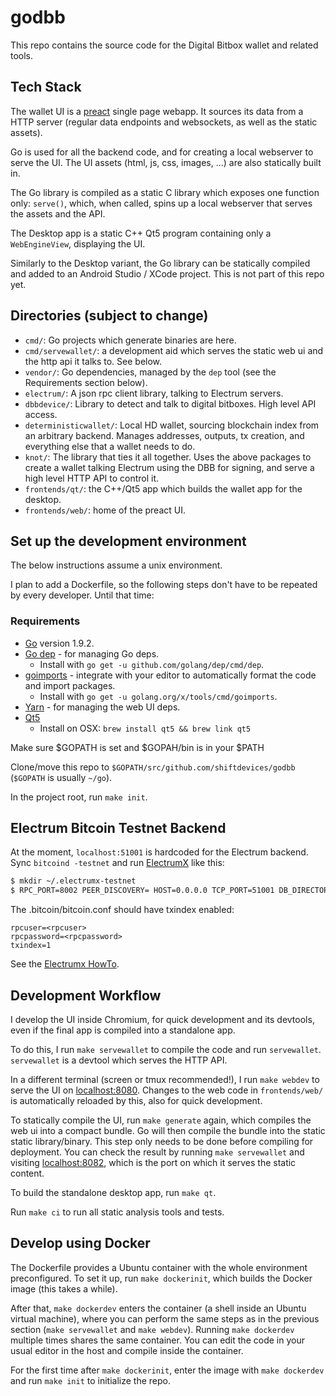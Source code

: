# godbb

This repo contains the source code for the Digital Bitbox wallet and related tools.

## Tech Stack

The wallet UI is a [preact](https://preactjs.com/) single page webapp. It sources its data from a
HTTP server (regular data endpoints and websockets, as well as the static assets).

Go is used for all the backend code, and for creating a local webserver to serve the UI. The UI
assets (html, js, css, images, ...) are also statically built in.

The Go library is compiled as a static C library which exposes one function only: `serve()`, which,
when called, spins up a local webserver that serves the assets and the API.

The Desktop app is a static C++ Qt5 program containing only a `WebEngineView`, displaying the UI.

Similarly to the Desktop variant, the Go library can be statically compiled and added to an Android
Studio / XCode project. This is not part of this repo yet.

## Directories (subject to change)

- `cmd/`: Go projects which generate binaries are here.
- `cmd/servewallet/`: a development aid which serves the static web ui and the http api it talks
  to. See below.
- `vendor/`: Go dependencies, managed by the `dep` tool (see the Requirements section below).
- `electrum/`: A json rpc client library, talking to Electrum servers.
- `dbbdevice/`: Library to detect and talk to digital bitboxes. High level API access.
- `deterministicwallet/`: Local HD wallet, sourcing blockchain index from an arbitrary
  backend. Manages addresses, outputs, tx creation, and everything else that a wallet needs to do.
- `knot/`: The library that ties it all together. Uses the above packages to create a wallet talking
  Electrum using the DBB for signing, and serve a high level HTTP API to control it.
- `frontends/qt/`: the C++/Qt5 app which builds the wallet app for the desktop.
- `frontends/web/`: home of the preact UI.

## Set up the development environment

The below instructions assume a unix environment.

I plan to add a Dockerfile, so the following steps don't have to be repeated by every
developer. Until that time:

### Requirements

- [Go](https://golang.org/doc/install) version 1.9.2.
- [Go dep](https://github.com/golang/dep) - for managing Go deps.
  - Install with `go get -u github.com/golang/dep/cmd/dep`.
- [goimports](https://godoc.org/golang.org/x/tools/cmd/goimports) - integrate with your editor to
  automatically format the code and import packages.
  - Install with `go get -u golang.org/x/tools/cmd/goimports`.
- [Yarn](https://yarnpkg.com/en/) - for managing the web UI deps.
- [Qt5](https://www.qt.io)
  - Install on OSX: `brew install qt5 && brew link qt5`

Make sure $GOPATH is set and $GOPAH/bin is in your $PATH

Clone/move this repo to `$GOPATH/src/github.com/shiftdevices/godbb` (`$GOPATH` is usually `~/go`).

In the project root, run `make init`.

## Electrum Bitcoin Testnet Backend

At the moment, `localhost:51001` is hardcoded for the Electrum backend. Sync `bitcoind -testnet` and
run [ElectrumX](https://github.com/kyuupichan/electrumx/) like this:


```sh
$ mkdir ~/.electrumx-testnet
$ RPC_PORT=8002 PEER_DISCOVERY= HOST=0.0.0.0 TCP_PORT=51001 DB_DIRECTORY=~/.electrumx-testnet DAEMON_URL="<rpcuser>:<rpcwassword>@127.0.0.1" COIN=BitcoinSegwit NET=testnet /path/to/electrumx_server.py
```

The .bitcoin/bitcoin.conf should have txindex enabled:

```
rpcuser=<rpcuser>
rpcpassword=<rpcpassword>
txindex=1
```

See the [Electrumx HowTo](https://github.com/kyuupichan/electrumx/blob/master/docs/HOWTO.rst).

## Development Workflow

I develop the UI inside Chromium, for quick development and its devtools, even if the final app is
compiled into a standalone app.

To do this, I run `make servewallet` to compile the code and run `servewallet`. `servewallet` is a
devtool which serves the HTTP API.

In a different terminal (screen or tmux recommended!), I run `make webdev` to serve the UI on
[localhost:8080](http://localhost:8080). Changes to the web code in `frontends/web/` is
automatically reloaded by this, also for quick development.

To statically compile the UI, run `make generate` again, which compiles the web ui into a compact
bundle. Go will then compile the bundle into the static static library/binary. This step only needs
to be done before compiling for deployment. You can check the result by running `make servewallet`
and visiting [localhost:8082](http://localhost:8082), which is the port on which it serves the
static content.

To build the standalone desktop app, run `make qt`.

Run `make ci` to run all static analysis tools and tests.

## Develop using Docker

The Dockerfile provides a Ubuntu container with the whole environment preconfigured. To set it up,
run `make dockerinit`, which builds the Docker image (this takes a while).

After that, `make dockerdev` enters the container (a shell inside an Ubuntu virtual machine), where
you can perform the same steps as in the previous section (`make servewallet` and `make
webdev`). Running `make dockerdev` multiple times shares the same container. You can edit the code
in your usual editor in the host and compile inside the container.

For the first time after `make dockerinit`, enter the image with `make dockerdev` and run `make
init` to initialize the repo.

